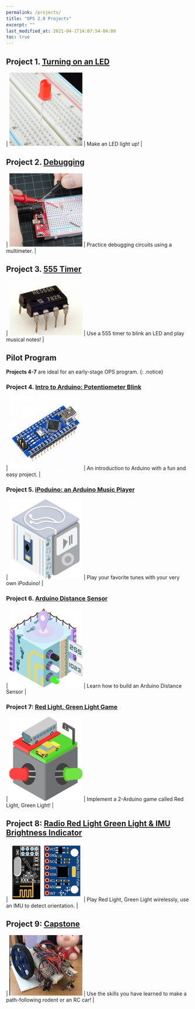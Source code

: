 ```yaml
---
permalink: /projects/
title: "OPS 2.0 Projects"
excerpt: ""
last_modified_at: 2021-04-1T14:07:54-04:00
toc: true
---
```


## Project 1. [Turning on an LED](../turn-on-led)

| <img src="../assets/images/led-breadboard.jpg" width="200" /> | Make an LED light up! |

## Project 2. [Debugging](../debugging)

| <img src="../assets/images/debugging.jpg" width="200" /> | Practice debugging circuits using a multimeter. |

## Project 3. [555 Timer](../555-timer)

| <img src="../assets/images/555-timer.jpg" width="200" /> | Use a 555 timer to blink an LED and play musical notes! |

## Pilot Program

**Projects 4-7** are ideal for an early-stage OPS program.
{: .notice}

### Project 4. [Intro to Arduino: Potentiometer Blink](../potentiometer-blink)

| <img src="../assets/images/arduino.jpg" width="200" /> | An introduction to Arduino with a fun and easy project. |

### Project 5. [iPoduino: an Arduino Music Player](../ipoduino)

| <img src="../assets/images/iPoduino.png" width="200" /> | Play your favorite tunes with your very own iPoduino! |

### Project 6. [Arduino Distance Sensor](../distance-sensor)

| <img src="../assets/images/DistanceSensor.png" width="200" /> | Learn how to build an Arduino Distance Sensor |

### Project 7: [Red Light, Green Light Game](../redlight-greenlight)

| <img src="../assets/images/RedLightGreenLight.png" width="200" /> | Implement a 2-Arduino game called Red Light, Green Light! |

## Project 8: [Radio Red Light Green Light & IMU Brightness Indicator](../radio-redlight-greenlight)

| <img src="../assets/images/arduino-imu.JPG" width="200" /> | Play Red Light, Green Light wirelessly, use an IMU to detect orientation. |

## Project 9: [Capstone](../capstone)

| <img src="../assets/images/rodent.png" width="200" /> | Use the skills you have learned to make a path-following rodent or an RC car! |
